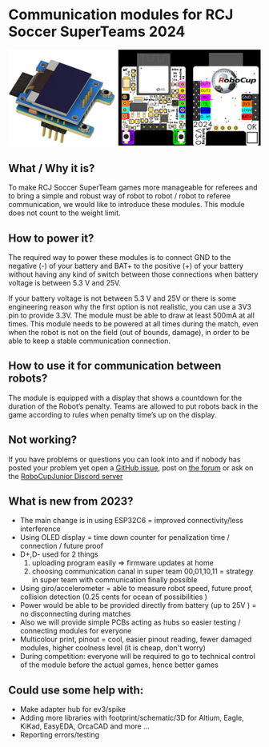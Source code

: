 # Communication modules for RCJ Soccer SuperTeams 2024

![modul photos](./.readme_images/modul_2024.png?raw=true)

## What / Why it is?
To make RCJ Soccer SuperTeam games more manageable for referees and to bring a simple and robust way of robot to robot / robot to referee communication, we would like to introduce these modules. This module does not count to the weight limit.

## How to power it?
The required way to power these modules is to connect GND to the negative (-) of your battery and BAT+ to the positive (+) of your battery without having any kind of switch between those connections when battery voltage is between 5.3 V and 25V.

If your battery voltage is not between 5.3 V and 25V or there is some engineering reason why the first option is not realistic, you can use a 3V3 pin to provide 3.3V. The module must be able to draw at least 500mA at all times.
This module needs to be powered at all times during the match, even when the robot is not on the field (out of bounds, damage), in order to be able to keep a stable communication connection.

## How to use it for communication between robots?
The module is equipped with a display that shows a countdown for the duration of the Robot’s penalty. Teams are allowed to put robots back in the game according to rules when penalty time’s up on the display.

## Not working?
If you have problems or questions you can look into and if nobody has posted your problem yet open a [GitHub issue](https://github.com/robocup-junior/soccer-communication-module/issues/new), post on [the forum](https://junior.forum.robocup.org/c/robocupjunior-soccer/5) or ask on the [RoboCupJunior Discord server](https://discord.gg/45pxMQY4nJ)


## What is new from 2023?
* The main change is in using ESP32C6 = improved connectivity/less interference
* Using OLED display = time down counter for penalization time / connection / future proof
* D+,D- used for 2 things
   1. uploading program easily => firmware updates at home
   2. choosing communication canal in super team 00,01,10,11  = strategy in super team with communication finally possible
* Using giro/accelerometer = able to measure robot speed, future proof, collision detection (0.25 cents for ocean of possibilities )
* Power would be able to be provided directly from battery (up to 25V ) = no disconnecting during matches
* Also we will provide simple PCBs acting as hubs so easier testing / connecting modules for everyone
* Multicolour print, pinout = cool, easier pinout reading, fewer damaged modules, higher coolness level (it is cheap, don't worry)
* During competition: everyone will be required to go to technical control of the module before the actual games, hence better games

## Could use some help with:
  * Make adapter hub for ev3/spike
  * Adding more libraries with footprint/schematic/3D for Altium, Eagle, KiKad, EasyEDA, OrcaCAD and more ...
  * Reporting errors/testing 

